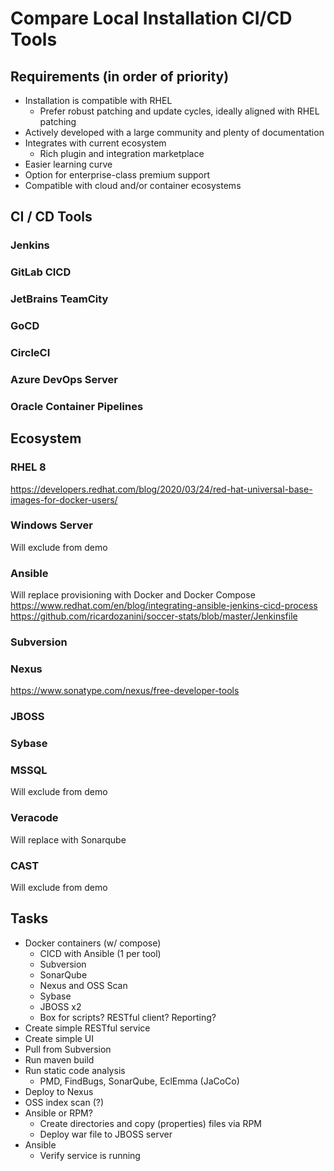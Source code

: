 # Compare Local Installation CI/CD Tools

## Requirements (in order of priority)
- Installation is compatible with RHEL
  - Prefer robust patching and update cycles, ideally aligned with RHEL patching
- Actively developed with a large community and plenty of documentation
- Integrates with current ecosystem
  - Rich plugin and integration marketplace
- Easier learning curve
- Option for enterprise-class premium support
- Compatible with cloud and/or container ecosystems 

## CI / CD Tools
### Jenkins
### GitLab CICD
### JetBrains TeamCity
### GoCD
### CircleCI
### Azure DevOps Server
### Oracle Container Pipelines

## Ecosystem
### RHEL 8
https://developers.redhat.com/blog/2020/03/24/red-hat-universal-base-images-for-docker-users/
### Windows Server
Will exclude from demo
### Ansible
Will replace provisioning with Docker and Docker Compose
https://www.redhat.com/en/blog/integrating-ansible-jenkins-cicd-process
https://github.com/ricardozanini/soccer-stats/blob/master/Jenkinsfile
### Subversion
### Nexus
https://www.sonatype.com/nexus/free-developer-tools
### JBOSS
### Sybase
### MSSQL
Will exclude from demo
### Veracode
Will replace with Sonarqube
### CAST
Will exclude from demo

## Tasks
- Docker containers (w/ compose)
  - CICD with Ansible (1 per tool)
  - Subversion
  - SonarQube
  - Nexus and OSS Scan
  - Sybase
  - JBOSS x2
  - Box for scripts? RESTful client? Reporting?
- Create simple RESTful service
- Create simple UI
- Pull from Subversion
- Run maven build
- Run static code analysis
  - PMD, FindBugs, SonarQube, EclEmma (JaCoCo)
- Deploy to Nexus
- OSS index scan (?)
- Ansible or RPM?
  - Create directories and copy (properties) files via RPM
  - Deploy war file to JBOSS server
- Ansible
    - Verify service is running
